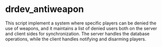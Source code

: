 # drdev_antiweapon
This script implement a system where specific players can be denied the use of weapons, and it maintains a list of denied users both on the server and client sides for synchronization. The server handles the database operations, while the client handles notifying and disarming players.

